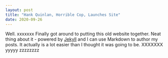 ```yaml
---
layout: post
title: "Hank Quinlan, Horrible Cop, Launches Site"
date: 2020-09-26
---
```


Well. xxxxxxx Finally got around to putting this old website together. Neat thing about it - powered by [Jekyll](http://jekyllrb.com) and I can use Markdown to author my posts. It actually is a lot easier than I thought it was going to be.
XXXXXXX
yyyyy
zzzzzzzz